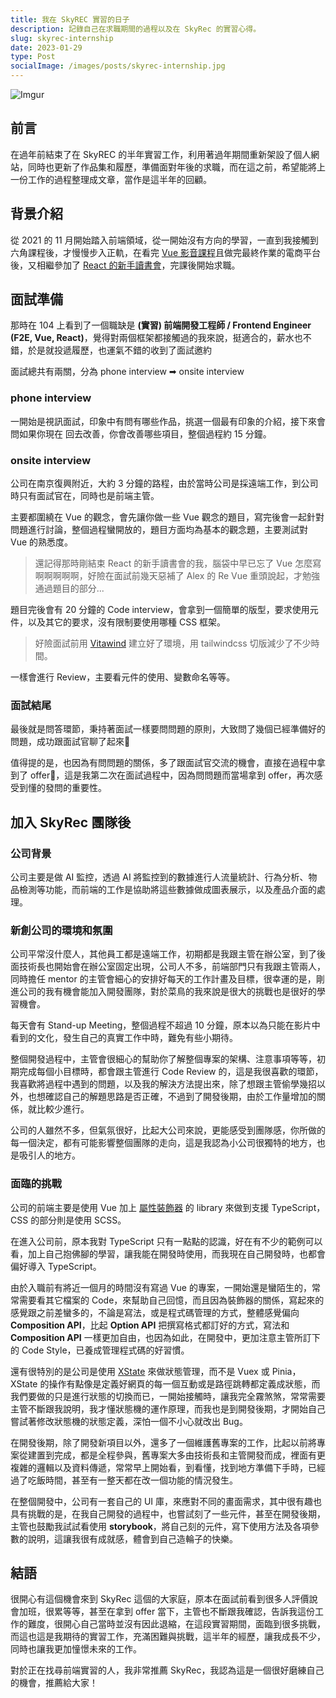 ```yaml
---
title: 我在 SkyREC 實習的日子
description: 記錄自己在求職期間的過程以及在 SkyRec 的實習心得。
slug: skyrec-internship
date: 2023-01-29
type: Post
socialImage: /images/posts/skyrec-internship.jpg
---
```


![Imgur](/images/posts/skyrec-internship.jpg)

## 前言

在過年前結束了在 SkyREC 的半年實習工作，利用著過年期間重新架設了個人網站，同時也更新了作品集和履歷，準備面對年後的求職，而在這之前，希望能將上一份工作的過程整理成文章，當作是這半年的回顧。

## 背景介紹

從 2021 的 11 月開始踏入前端領域，從一開始沒有方向的學習，一直到我接觸到六角課程後，才慢慢步入正軌，在看完 [Vue 影音課程](https://www.hexschool.com/courses/vue3.html)且做完最終作業的電商平台後，又相繼參加了 [React 的新手讀書會](https://www.hexschool.com/2022/06/27/2022-06-27-react-study-circle/)，完課後開始求職。

## 面試準備

那時在 104 上看到了一個職缺是 **(實習) 前端開發工程師 / Frontend Engineer (F2E, Vue, React)**，覺得對兩個框架都接觸過的我來說，挺適合的，薪水也不錯，於是就投遞履歷，也運氣不錯的收到了面試邀約

面試總共有兩關，分為 phone interview ➡ onsite interview

### phone interview

一開始是視訊面試，印象中有問有哪些作品，挑選一個最有印象的介紹，接下來會問如果你現在
回去改善，你會改善哪些項目，整個過程約 15 分鐘。

### onsite interview

公司在南京復興附近，大約 3 分鐘的路程，由於當時公司是採遠端工作，到公司時只有面試官在，同時也是前端主管。

主要都圍繞在 Vue 的觀念，會先讓你做一些 Vue 觀念的題目，寫完後會一起針對問題進行討論，整個過程蠻開放的，題目方面均為基本的觀念題，主要測試對 Vue 的熟悉度。

> 還記得那時剛結束 React 的新手讀書會的我，腦袋中早已忘了 Vue 怎麼寫啊啊啊啊啊，好險在面試前幾天惡補了 Alex 的 Re Vue 重頭說起，才勉強通過題目的部分...

題目完後會有 20 分鐘的 Code interview，會拿到一個簡單的版型，要求使用元件，以及其它的要求，沒有限制要使用哪種 CSS 框架。

> 好險面試前用 [Vitawind](https://vitawind.vercel.app/) 建立好了環境，用 tailwindcss 切版減少了不少時間。

一樣會進行 Review，主要看元件的使用、變數命名等等。

### 面試結尾

最後就是問答環節，秉持著面試一樣要問問題的原則，大致問了幾個已經準備好的問題，成功跟面試官聊了起來🤣

值得提的是，也因為有問問題的關係，多了跟面試官交流的機會，直接在過程中拿到了 offer🎉，這是我第二次在面試過程中，因為問問題而當場拿到 offer，再次感受到懂的發問的重要性。


## 加入 SkyRec 團隊後

### 公司背景

公司主要是做 AI 監控，透過 AI 將監控到的數據進行人流量統計、行為分析、物品檢測等功能，而前端的工作是協助將這些數據做成圖表展示，以及產品介面的處理。

### 新創公司的環境和氛圍

公司平常沒什麼人，其他員工都是遠端工作，初期都是我跟主管在辦公室，到了後面技術長也開始會在辦公室固定出現，公司人不多，前端部門只有我跟主管兩人，同時擔任 mentor 的主管會細心的安排好每天的工作計畫及目標，很幸運的是，剛進公司的我有機會能加入開發團隊，對於菜鳥的我來說是很大的挑戰也是很好的學習機會。

每天會有 Stand-up Meeting，整個過程不超過 10 分鐘，原本以為只能在影片中看到的文化，發生自己的真實工作中時，難免有些小期待。

整個開發過程中，主管會很細心的幫助你了解整個專案的架構、注意事項等等，初期完成每個小目標時，都會跟主管進行 Code Review 的，這是我很喜歡的環節，我喜歡將過程中遇到的問題，以及我的解決方法提出來，除了想跟主管偷學幾招以外，也想確認自己的解題思路是否正確，不過到了開發後期，由於工作量增加的關係，就比較少進行。

公司的人雖然不多，但氣氛很好，比起大公司來說，更能感受到團隊感，你所做的每一個決定，都有可能影響整個團隊的走向，這是我認為小公司很獨特的地方，也是吸引人的地方。

### 面臨的挑戰

公司的前端主要是使用 Vue 加上 [屬性裝飾器](https://github.com/kaorun343/vue-property-decorator) 的 library 來做到支援 TypeScript，CSS 的部分則是使用 SCSS。

在進入公司前，原本我對 TypeScript 只有一點點的認識，好在有不少的範例可以看，加上自己抱佛腳的學習，讓我能在開發時使用，而我現在自己開發時，也都會偏好導入 TypeScript。

由於入職前有將近一個月的時間沒有寫過 Vue 的專案，一開始還是蠻陌生的，常常需要看其它檔案的 Code，來幫助自己回憶，而且因為裝飾器的關係，寫起來的感覺跟之前差蠻多的，不論是寫法，或是程式碼管理的方式，整體感覺偏向 **Composition API**，比起 **Option API** 把撰寫格式都訂好的方式，寫法和 **Composition API** 一樣更加自由，也因為如此，在開發中，更加注意主管所訂下的 Code Style，已養成管理程式碼的好習慣。

還有很特別的是公司是使用 [XState](https://github.com/statelyai/xstate) 來做狀態管理，而不是 Vuex 或 Pinia，XState 的操作有點像是定義好網頁的每一個互動或是路徑跳轉都定義成狀態，而我們要做的只是進行狀態的切換而已，一開始接觸時，讓我完全霧煞煞，常常需要主管不斷跟我說明，我才懂狀態機的運作原理，而我也是到開發後期，才開始自己嘗試著修改狀態機的狀態定義，深怕一個不小心就改出 Bug。

在開發後期，除了開發新項目以外，還多了一個維護舊專案的工作，比起以前將專案從建置到完成，都是全程參與，舊專案大多由技術長和主管開發而成，裡面有更複雜的邏輯以及資料傳遞，常常早上開始看，到看懂，找到地方準備下手時，已經過了吃飯時間，甚至有一整天都在改一個功能的情況發生。

在整個開發中，公司有一套自己的 UI 庫，來應對不同的畫面需求，其中很有趣也具有挑戰的是，在我自己開發的過程中，也嘗試刻了一些元件，甚至在開發後期，主管也鼓勵我試試看使用 **storybook**，將自己刻的元件，寫下使用方法及各項參數的說明，這讓我很有成就感，體會到自己造輪子的快樂。

## 結語

很開心有這個機會來到 SkyRec 這個的大家庭，原本在面試前看到很多人評價說會加班，很累等等，甚至在拿到 offer 當下，主管也不斷跟我確認，告訴我這份工作的難度，很開心自己當時並沒有因此退縮，在這段實習期間，面臨到很多挑戰，而這也這是我期待的實習工作，充滿困難與挑戰，這半年的經歷，讓我成長不少，同時也讓我更加憧憬未來的工作。

對於正在找尋前端實習的人，我非常推薦 SkyRec，我認為這是一個很好磨練自己的機會，推薦給大家！